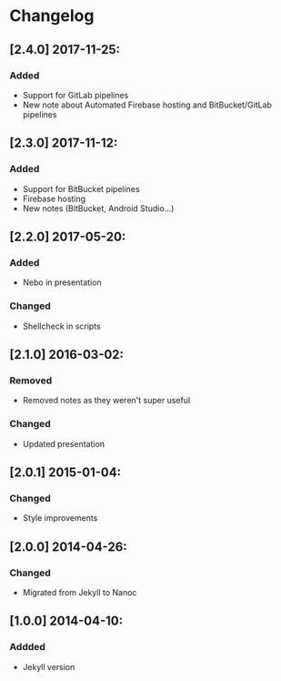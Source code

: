 # Changelog

## [2.4.0] 2017-11-25:
### Added
 - Support for GitLab pipelines
 - New note about Automated Firebase hosting and BitBucket/GitLab pipelines

## [2.3.0] 2017-11-12:
### Added
 - Support for BitBucket pipelines
 - Firebase hosting
 - New notes (BitBucket, Android Studio…)

## [2.2.0] 2017-05-20:
### Added
 - Nebo in presentation
### Changed
 - Shellcheck in scripts

## [2.1.0] 2016-03-02:
### Removed
 - Removed notes as they weren't super useful
### Changed
 - Updated presentation

## [2.0.1] 2015-01-04:
### Changed
 - Style improvements

## [2.0.0] 2014-04-26:
### Changed
 - Migrated from Jekyll to Nanoc

## [1.0.0] 2014-04-10:
### Addded
 - Jekyll version